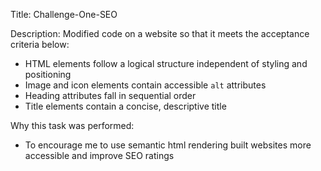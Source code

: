 Title: Challenge-One-SEO

Description: Modified code on a website so that it meets the acceptance criteria below:

* HTML elements follow a logical structure independent of styling and positioning
* Image and icon elements contain accessible `alt` attributes
* Heading attributes fall in sequential order
* Title elements contain a concise, descriptive title

Why this task was performed:
* To encourage me to use semantic html rendering built websites more accessible and improve SEO ratings
